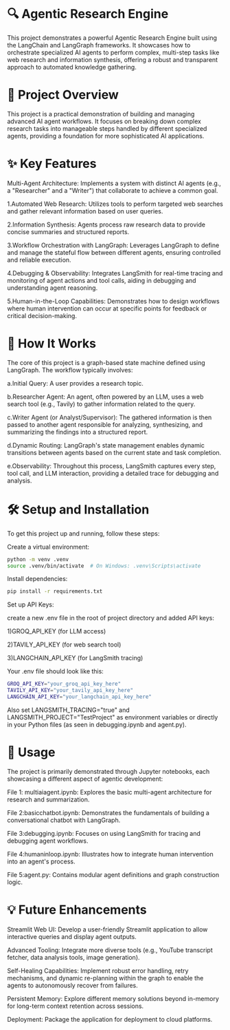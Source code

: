 # 🔍 Agentic Research Engine

This project demonstrates a powerful Agentic Research Engine built using the LangChain and LangGraph frameworks. It showcases how to orchestrate specialized AI agents to perform complex, multi-step tasks like web research and information synthesis, offering a robust and transparent approach to automated knowledge gathering.

# 🌟 Project Overview

This project is a practical demonstration of building and managing advanced AI agent workflows. It focuses on breaking down complex research tasks into manageable steps handled by different specialized agents, providing a foundation for more sophisticated AI applications.


# ✨ Key Features
Multi-Agent Architecture: Implements a system with distinct AI agents (e.g., a "Researcher" and a "Writer") that collaborate to achieve a common goal.

1.Automated Web Research: Utilizes tools to perform targeted web searches and gather relevant information based on user queries.

2.Information Synthesis: Agents process raw research data to provide concise summaries and structured reports.

3.Workflow Orchestration with LangGraph: Leverages LangGraph to define and manage the stateful flow between different agents, ensuring controlled and reliable execution.

4.Debugging & Observability: Integrates LangSmith for real-time tracing and monitoring of agent actions and tool calls, aiding in debugging and understanding agent reasoning.

5.Human-in-the-Loop Capabilities: Demonstrates how to design workflows where human intervention can occur at specific points for feedback or critical decision-making.

# 🧠 How It Works
The core of this project is a graph-based state machine defined using LangGraph. The workflow typically involves:

a.Initial Query: A user provides a research topic.

b.Researcher Agent: An agent, often powered by an LLM, uses a web search tool (e.g., Tavily) to gather information related to the query.

c.Writer Agent (or Analyst/Supervisor): The gathered information is then passed to another agent responsible for analyzing, synthesizing, and summarizing the findings into a structured report.

d.Dynamic Routing: LangGraph's state management enables dynamic transitions between agents based on the current state and task completion.

e.Observability: Throughout this process, LangSmith captures every step, tool call, and LLM interaction, providing a detailed trace for debugging and analysis.

# 🛠️ Setup and Installation
To get this project up and running, follow these steps:

Create a virtual environment:
```bash
python -m venv .venv
source .venv/bin/activate  # On Windows: .venv\Scripts\activate
```
Install dependencies:
```bash
pip install -r requirements.txt
```

Set up API Keys:

create a new .env file in the root of project directory and added  API keys: 

1)GROQ_API_KEY (for LLM access)

2)TAVILY_API_KEY (for web search tool)

3)LANGCHAIN_API_KEY (for LangSmith tracing)

Your .env file should look like this:
```bash
GROQ_API_KEY="your_groq_api_key_here"
TAVILY_API_KEY="your_tavily_api_key_here"
LANGCHAIN_API_KEY="your_langchain_api_key_here"
```

Also set LANGSMITH_TRACING="true" and LANGSMITH_PROJECT="TestProject" as environment variables or directly in your Python files (as seen in debugging.ipynb and agent.py).

# 🚀 Usage

The project is primarily demonstrated through Jupyter notebooks, each showcasing a different aspect of agentic development:

File 1: multiaiagent.ipynb: Explores the basic multi-agent architecture for research and summarization.

File 2:basicchatbot.ipynb: Demonstrates the fundamentals of building a conversational chatbot with LangGraph.

File 3:debugging.ipynb: Focuses on using LangSmith for tracing and debugging agent workflows.

File 4:humaninloop.ipynb: Illustrates how to integrate human intervention into an agent's process.

File 5:agent.py: Contains modular agent definitions and graph construction logic.



# 💡 Future Enhancements

Streamlit Web UI: Develop a user-friendly Streamlit application to allow interactive queries and display agent outputs.

Advanced Tooling: Integrate more diverse tools (e.g., YouTube transcript fetcher, data analysis tools, image generation).

Self-Healing Capabilities: Implement robust error handling, retry mechanisms, and dynamic re-planning within the graph to enable the agents to autonomously recover from failures.

Persistent Memory: Explore different memory solutions beyond in-memory for long-term context retention across sessions.

Deployment: Package the application for deployment to cloud platforms.





